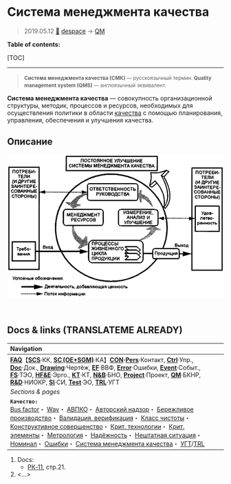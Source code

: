 # Система менеджмента качества
> 2019.05.12 [🚀](../index/index.md) [despace](index.md) → [QM](qm.md)

**Table of contents:**

[TOC]

---

> <small>**Система менеджмента качества (СМК)** — русскоязычный термин. **Quality management system (QMS)** — англоязычный эквивалент.</small>

**Система менеджмента качества** — совокупность организационной структуры, методик, процессов и ресурсов, необходимых для осуществления политики в области [качества](qm.md) с помощью планирования, управления, обеспечения и улучшения качества.



## Описание

![](f/doc/sistema_menedjmenta_kachestva_01.webp)



<p style="page-break-after:always"> </p>

## Docs & links (TRANSLATEME ALREADY)
|Navigation|
|:-|
|**[FAQ](faq.md)**【**[SCS](scs.md)**·КК, **[SC (OE+SGM)](sc.md)**·КА】**[CON](contact.md)·[Pers](person.md)**·Контакт, **[Ctrl](control.md)**·Упр., **[Doc](doc.md)**·Док., **[Drawing](drawing.md)**·Чертёж, **[EF](ef.md)**·ВВФ, **[Error](error.md)**·Ошибки, **[Event](event.md)**·Событ., **[FS](fs.md)**·ТЭО, **[HF&E](hfe.md)**·Эрго., **[KT](kt.md)**·КТ, **[N&B](nnb.md)**·БНО, **[Project](project.md)**·Проект, **[QM](qm.md)**·БКНР, **[R&D](rnd.md)**·НИОКР, **[SI](si.md)**·СИ, **[Test](test.md)**·ЭО, **[TRL](trl.md)**·УГТ|
|*Sections & pages*|
|**`Качество:`**<br> [Bus factor](bus_factor.md)・ [Way](faq.md)・ [АВПКО](fmeca.md)・ [Авторский надзор](des_spv.md)・ [Бережливое производство](lean_man.md)・ [Валидация, верификация](vnv.md)・ [Класс чистоты](clean_lvl.md)・ [Конструктивное совершенство](con_vel.md)・ [Крит. технологии](kt.md)・ [Крит. элементы](sens_elem.md)・ [Метрология](metrology.md)・ [Надёжность](qm.md)・ [Нештатная ситуация](emergency.md)・ [Номинал](nominal.md)・ [Ошибки](error.md)・ [Система менеджмента качества](qms.md)・ [УГТ](trl.md)/[TRL](trl.md)|

   1. Docs:
      - [РК‑11](const_rk.md), стр.21.
   1. <…>
